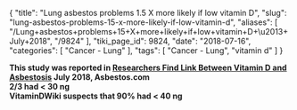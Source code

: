 {
    "title": "Lung asbestos problems 1.5 X more likely if low vitamin D",
    "slug": "lung-asbestos-problems-15-x-more-likely-if-low-vitamin-d",
    "aliases": [
        "/Lung+asbestos+problems+15+X+more+likely+if+low+vitamin+D+\u2013+July+2018",
        "/9824"
    ],
    "tiki_page_id": 9824,
    "date": "2018-07-16",
    "categories": [
        "Cancer - Lung"
    ],
    "tags": [
        "Cancer - Lung",
        "vitamin d"
    ]
}


**This study was reported in [Researchers Find Link Between Vitamin D and Asbestosis](https://www.asbestos.com/news/2018/07/16/vitamin-d-deficiency-asbestosis/%20) July 2018, Asbestos.com  
2/3 had < 30 ng  
VitaminDWiki suspects that 90% had < 40 ng**